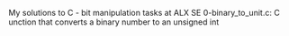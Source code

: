 My solutions to C - bit manipulation tasks at ALX SE
0-binary_to_unit.c: C unction that converts a binary number to an unsigned int
